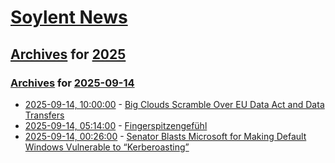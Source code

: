 # [Soylent News](../../../README.md)

## [Archives](../../index.md) for [2025](../index.md)

### [Archives](../../index.md) for [2025-09-14](index.md)

* [2025-09-14, 10:00:00](https://soylentnews.org/article.pl?sid=25/09/13/1342246&from=rss) - [Big Clouds Scramble Over EU Data Act and Data Transfers](https://soylentnews.org/article.pl?sid=25/09/13/1342246&from=rss)
* [2025-09-14, 05:14:00](https://soylentnews.org/article.pl?sid=25/09/13/1330226&from=rss) - [Fingerspitzengefühl](https://soylentnews.org/article.pl?sid=25/09/13/1330226&from=rss)
* [2025-09-14, 00:26:00](https://soylentnews.org/article.pl?sid=25/09/13/135241&from=rss) - [Senator Blasts Microsoft for Making Default Windows Vulnerable to “Kerberoasting”](https://soylentnews.org/article.pl?sid=25/09/13/135241&from=rss)
